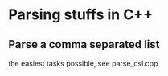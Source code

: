 # Parsing stuffs in C++

## Parse a comma separated list

the easiest tasks possible, see parse_csl.cpp
